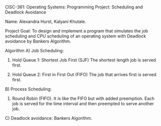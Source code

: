CISC-361: Operating Systems: Programming Project:
Scheduling and Deadlock Avoidance

Name: Alexandra Hurst, Kalyani Khutale.
     
     
Project Goal: To design and implement a program that simulates the job scheduling and CPU
scheduling of an operating system with Deadlock avoidance by Bankers Algorithm.

Algorithm
A) Job Scheduling: 
1. Hold Queue 1: Shortest Job First (SJF)
The shortest length job is served first.

2. Hold Queue 2: First in First Out (FIFO)
The job that arrives first is served first.

B) Process Scheduling:
1. Round Robin (FIFO).
It is like the FIFO but with added preemption. Each job is served for the time interval and then preempted to serve another job.

C) Deadlock avoidance: Bankers Algorithm.





